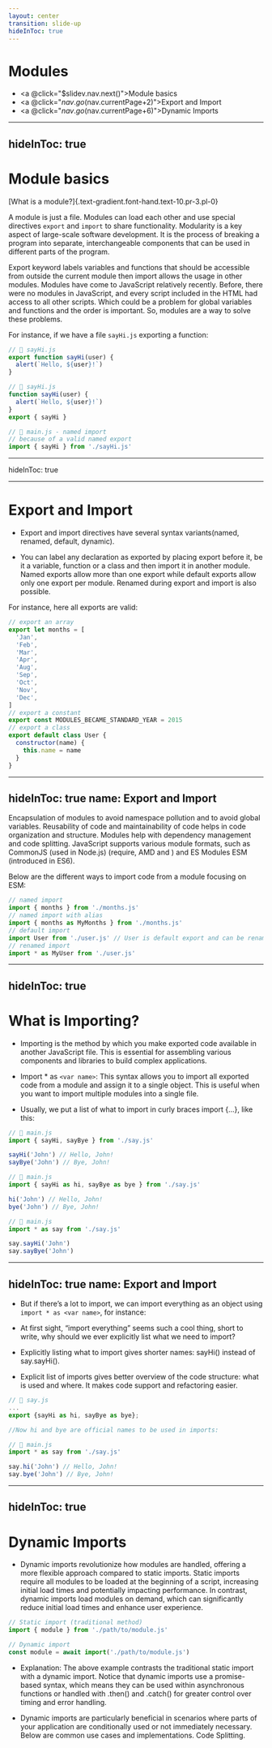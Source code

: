 ```yaml
---
layout: center
transition: slide-up
hideInToc: true
---
```


# Modules

<div mt-2 />

- <a @click="$slidev.nav.next()">Module basics</a>
- <a @click="$nav.go($nav.currentPage+2)">Export and Import</a>
- <a @click="$nav.go($nav.currentPage+6)">Dynamic Imports</a>

---
hideInToc: true
---

# Module basics



[What is a module?]{.text-gradient.font-hand.text-10.pr-3.pl-0}

A module is just a file. Modules can load each other and use special directives `export` and `import` to share functionality. Modularity is a key aspect of large-scale software development. It is the process of breaking a program into separate, interchangeable components that can be used in different parts of the program.

Export keyword labels variables and functions that should be accessible from outside the current module then import allows the usage in other modules. Modules have come to JavaScript relatively recently. Before, there were no modules in JavaScript, and every script included in the HTML had access to all other scripts. Which could be a problem for global variables and functions and the order is important. So, modules are a way to solve these problems.

For instance, if we have a file `sayHi.js` exporting a function:

<div flex="~ row" gap-10>

```js
// 📁 sayHi.js
export function sayHi(user) {
  alert(`Hello, ${user}!`)
}
```

```js
// 📁 sayHi.js
function sayHi(user) {
  alert(`Hello, ${user}!`)
}
export { sayHi }
```

```js
// 📁 main.js - named import
// because of a valid named export
import { sayHi } from './sayHi.js'
```

</div>

---
hideInToc: true

---

# Export and Import

- Export and import directives have several syntax variants(named, renamed, default, dynamic).

- You can label any declaration as exported by placing export before it, be it a variable, function or a class and then import it in another module. Named exports allow more than one export while default exports allow only one export per module. Renamed during export and import is also possible.

For instance, here all exports are valid:

```js
// export an array
export let months = [
  'Jan',
  'Feb',
  'Mar',
  'Apr',
  'Aug',
  'Sep',
  'Oct',
  'Nov',
  'Dec',
]
// export a constant
export const MODULES_BECAME_STANDARD_YEAR = 2015
// export a class
export default class User {
  constructor(name) {
    this.name = name
  }
}
```

---
hideInToc: true
name: Export and Import
---

Encapsulation of modules to avoid namespace pollution and to avoid global variables. Reusability of code and maintainability of code helps in code organization and structure. Modules help with dependency management and code splitting. JavaScript supports various module formats, such as CommonJS (used in Node.js) (require, AMD and ) and ES Modules ESM (introduced in ES6).

Below are the different ways to import code from a module focusing on ESM:

```js
// named import
import { months } from './months.js'
// named import with alias
import { months as MyMonths } from './months.js'
// default import
import User from './user.js' // User is default export and can be renamed
// renamed import
import * as MyUser from './user.js'
```

---
hideInToc: true
---

# What is Importing?

- Importing is the method by which you make exported code available in another JavaScript file. This is essential for assembling various components and libraries to build complex applications.

- Import \* as `<var name>`: This syntax allows you to import all exported code from a module and assign it to a single object. This is useful when you want to import multiple modules into a single file.

- Usually, we put a list of what to import in curly braces import {...}, like this:

<div flex="~ row" gap-10>

```js
// 📁 main.js
import { sayHi, sayBye } from './say.js'

sayHi('John') // Hello, John!
sayBye('John') // Bye, John!
```

```js
// 📁 main.js
import { sayHi as hi, sayBye as bye } from './say.js'

hi('John') // Hello, John!
bye('John') // Bye, John!
```

```js
// 📁 main.js
import * as say from './say.js'

say.sayHi('John')
say.sayBye('John')
```

</div>

---
hideInToc: true
name: Export and Import
---

- But if there’s a lot to import, we can import everything as an object using `import * as <var name>`, for instance:

- At first sight, “import everything” seems such a cool thing, short to write, why should we ever explicitly list what we need to import?

- Explicitly listing what to import gives shorter names: sayHi() instead of say.sayHi().
- Explicit list of imports gives better overview of the code structure: what is used and where. It makes code support and refactoring easier.

<div flex="~ row" gap-10>

```js
// 📁 say.js
...
export {sayHi as hi, sayBye as bye};

//Now hi and bye are official names to be used in imports:
```

```js
// 📁 main.js
import * as say from './say.js'

say.hi('John') // Hello, John!
say.bye('John') // Bye, John!
```

</div>

---
hideInToc: true
---

# Dynamic Imports

- Dynamic imports revolutionize how modules are handled, offering a more flexible approach compared to static imports. Static imports require all modules to be loaded at the beginning of a script, increasing initial load times and potentially impacting performance. In contrast, dynamic imports load modules on demand, which can significantly reduce initial load times and enhance user experience.

<div flex="~ row" gap-10>

```js
// Static import (traditional method)
import { module } from './path/to/module.js'
```

```js
// Dynamic import
const module = await import('./path/to/module.js')
```

</div>

- Explanation: The above example contrasts the traditional static import with a dynamic import. Notice that dynamic imports use a promise-based syntax, which means they can be used within asynchronous functions or handled with .then() and .catch() for greater control over timing and error handling.

- Dynamic imports are particularly beneficial in scenarios where parts of your application are conditionally used or not immediately necessary. Below are common use cases and implementations.
  Code Splitting.
